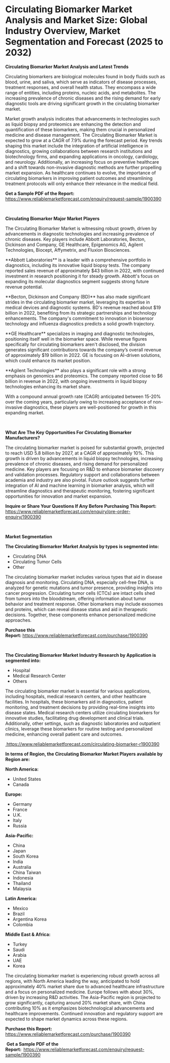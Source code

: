 <p><h1>Circulating Biomarker Market Analysis and Market Size: Global Industry Overview, Market Segmentation and Forecast (2025 to 2032)</h1></p><p><strong>Circulating Biomarker Market Analysis and Latest Trends</strong></p>
<p><p>Circulating biomarkers are biological molecules found in body fluids such as blood, urine, and saliva, which serve as indicators of disease processes, treatment responses, and overall health status. They encompass a wide range of entities, including proteins, nucleic acids, and metabolites. The increasing prevalence of chronic diseases and the rising demand for early diagnostic tools are driving significant growth in the circulating biomarker market.</p><p>Market growth analysis indicates that advancements in technologies such as liquid biopsy and proteomics are enhancing the detection and quantification of these biomarkers, making them crucial in personalized medicine and disease management. The Circulating Biomarker Market is expected to grow at a CAGR of 7.9% during the forecast period. Key trends shaping this market include the integration of artificial intelligence in diagnostics, growing collaborations between research institutions and biotechnology firms, and expanding applications in oncology, cardiology, and neurology. Additionally, an increasing focus on preventive healthcare and a shift towards non-invasive diagnostic methods are further propelling market expansion. As healthcare continues to evolve, the importance of circulating biomarkers in improving patient outcomes and streamlining treatment protocols will only enhance their relevance in the medical field.</p></p>
<p><strong>Get a Sample PDF of the Report:&nbsp;</strong> <a href="https://www.reliablemarketforecast.com/enquiry/request-sample/1900390?utm_campaign=2450&utm_medium=2&utm_source=Github&utm_content=ia&utm_term=19042025&utm_id=circulating-biomarker">https://www.reliablemarketforecast.com/enquiry/request-sample/1900390</a></p>
<p>&nbsp;</p>
<p><strong>Circulating Biomarker Major Market Players</strong></p>
<p><p>The Circulating Biomarker Market is witnessing robust growth, driven by advancements in diagnostic technologies and increasing prevalence of chronic diseases. Key players include Abbott Laboratories, Becton, Dickinson and Company, GE Healthcare, Epigenomics AG, Agilent Technologies, Biocept, Affymetrix, and Fluxion Biosciences.</p><p>**Abbott Laboratories** is a leader with a comprehensive portfolio in diagnostics, including its innovative liquid biopsy tests. The company reported sales revenue of approximately $43 billion in 2022, with continued investment in research positioning it for steady growth. Abbott's focus on expanding its molecular diagnostics segment suggests strong future revenue potential.</p><p>**Becton, Dickinson and Company (BD)** has also made significant strides in the circulating biomarker market, leveraging its expertise in medical devices and diagnostic systems. BD's revenue reached about $19 billion in 2022, benefiting from its strategic partnerships and technology enhancements. The company's commitment to innovation in biosensor technology and influenza diagnostics predicts a solid growth trajectory.</p><p>**GE Healthcare** specializes in imaging and diagnostic technologies, positioning itself well in the biomarker space. While revenue figures specifically for circulating biomarkers aren't disclosed, the division generates significant contributions towards the company’s overall revenue of approximately $19 billion in 2022. GE is focusing on AI-driven solutions, which could enhance its market position.</p><p>**Agilent Technologies** also plays a significant role with a strong emphasis on genomics and proteomics. The company reported close to $6 billion in revenue in 2022, with ongoing investments in liquid biopsy technologies enhancing its market share.</p><p>With a compound annual growth rate (CAGR) anticipated between 15-20% over the coming years, particularly owing to increasing acceptance of non-invasive diagnostics, these players are well-positioned for growth in this expanding market.</p></p>
<p>&nbsp;</p>
<p><strong>What Are The Key Opportunities For Circulating Biomarker Manufacturers?</strong></p>
<p><p>The circulating biomarker market is poised for substantial growth, projected to reach USD 5.8 billion by 2027, at a CAGR of approximately 10%. This growth is driven by advancements in liquid biopsy technologies, increasing prevalence of chronic diseases, and rising demand for personalized medicine. Key players are focusing on R&D to enhance biomarker discovery and validation processes. Regulatory support and collaborations between academia and industry are also pivotal. Future outlook suggests further integration of AI and machine learning in biomarker analysis, which will streamline diagnostics and therapeutic monitoring, fostering significant opportunities for innovation and market expansion.</p></p>
<p><strong>Inquire or Share Your Questions If Any Before Purchasing This Report:</strong> <a href="https://www.reliablemarketforecast.com/enquiry/pre-order-enquiry/1900390?utm_campaign=2450&utm_medium=2&utm_source=Github&utm_content=ia&utm_term=19042025&utm_id=circulating-biomarker">https://www.reliablemarketforecast.com/enquiry/pre-order-enquiry/1900390</a></p>
<p>&nbsp;</p>
<p><strong>Market Segmentation</strong></p>
<p><strong>The Circulating Biomarker Market Analysis by types is segmented into:</strong></p>
<p><ul><li>Circulating DNA</li><li>Circulating Tumor Cells</li><li>Other</li></ul></p>
<p><p>The circulating biomarker market includes various types that aid in disease diagnosis and monitoring. Circulating DNA, especially cell-free DNA, is analyzed for genetic mutations and tumor presence, providing insights into cancer progression. Circulating tumor cells (CTCs) are intact cells shed from tumors into the bloodstream, offering information about tumor behavior and treatment response. Other biomarkers may include exosomes and proteins, which can reveal disease status and aid in therapeutic decisions. Together, these components enhance personalized medicine approaches.</p></p>
<p><strong>Purchase this Report:&nbsp;</strong><a href="https://www.reliablemarketforecast.com/purchase/1900390?utm_campaign=2450&utm_medium=2&utm_source=Github&utm_content=ia&utm_term=19042025&utm_id=circulating-biomarker">https://www.reliablemarketforecast.com/purchase/1900390</a></p>
<p>&nbsp;</p>
<p><strong>The Circulating Biomarker Market Industry Research by Application is segmented into:</strong></p>
<p><ul><li>Hospital</li><li>Medical Research Center</li><li>Others</li></ul></p>
<p><p>The circulating biomarker market is essential for various applications, including hospitals, medical research centers, and other healthcare facilities. In hospitals, these biomarkers aid in diagnostics, patient monitoring, and treatment decisions by providing real-time insights into disease states. Medical research centers utilize circulating biomarkers for innovative studies, facilitating drug development and clinical trials. Additionally, other settings, such as diagnostic laboratories and outpatient clinics, leverage these biomarkers for routine testing and personalized medicine, enhancing overall patient care and outcomes.</p></p>
<p><a href="https://www.reliablemarketforecast.com/circulating-biomarker-r1900390?utm_campaign=2450&utm_medium=2&utm_source=Github&utm_content=ia&utm_term=19042025&utm_id=circulating-biomarker">&nbsp;https://www.reliablemarketforecast.com/circulating-biomarker-r1900390</a></p>
<p><strong>In terms of Region, the Circulating Biomarker Market Players available by Region are:</strong></p>
<p>
    <p> <strong> North America: </strong>
        <ul>
            <li>United States</li>
            <li>Canada</li>
        </ul>
        </p> 
    <p> <strong> Europe: </strong>
        <ul>
            <li>Germany</li>
            <li>France</li>
            <li>U.K.</li>
            <li>Italy</li>
            <li>Russia</li>
        </ul>
        </p> 
    <p> <strong> Asia-Pacific: </strong>
        <ul>
            <li>China</li>
            <li>Japan</li>
            <li>South Korea</li>
            <li>India</li>
            <li>Australia</li>
            <li>China Taiwan</li>
            <li>Indonesia</li>
            <li>Thailand</li>
            <li>Malaysia</li>
        </ul>
        </p> 
    <p> <strong> Latin America: </strong>
        <ul>
            <li>Mexico</li>
            <li>Brazil</li>
            <li>Argentina Korea</li>
            <li>Colombia</li>
        </ul>
        </p> 
    <p> <strong> Middle East & Africa: </strong>
        <ul>
            <li>Turkey</li>
            <li>Saudi</li>
            <li>Arabia</li>
            <li>UAE</li>
            <li>Korea</li>
        </ul>
    </p>
    </p>
<p><p>The circulating biomarker market is experiencing robust growth across all regions, with North America leading the way, anticipated to hold approximately 40% market share due to advanced healthcare infrastructure and a focus on personalized medicine. Europe follows with about 30%, driven by increasing R&D activities. The Asia-Pacific region is projected to grow significantly, capturing around 20% market share, with China contributing 10% as it emphasizes biotechnological advancements and healthcare improvements. Continued innovation and regulatory support are expected to shape market dynamics across these regions.</p></p>
<p><strong>Purchase this Report: </strong><a href="https://www.reliablemarketforecast.com/purchase/1900390?utm_campaign=2450&utm_medium=2&utm_source=Github&utm_content=ia&utm_term=19042025&utm_id=circulating-biomarker">https://www.reliablemarketforecast.com/purchase/1900390</a></p>
<p>&nbsp;<strong>Get a Sample PDF of the Report:&nbsp;&nbsp;</strong><a href="https://www.reliablemarketforecast.com/enquiry/request-sample/1900390?utm_campaign=2450&utm_medium=2&utm_source=Github&utm_content=ia&utm_term=19042025&utm_id=circulating-biomarker">https://www.reliablemarketforecast.com/enquiry/request-sample/1900390</a></p>
<p><strong></strong></p>
<p><p></p><p></p><p></p></p>